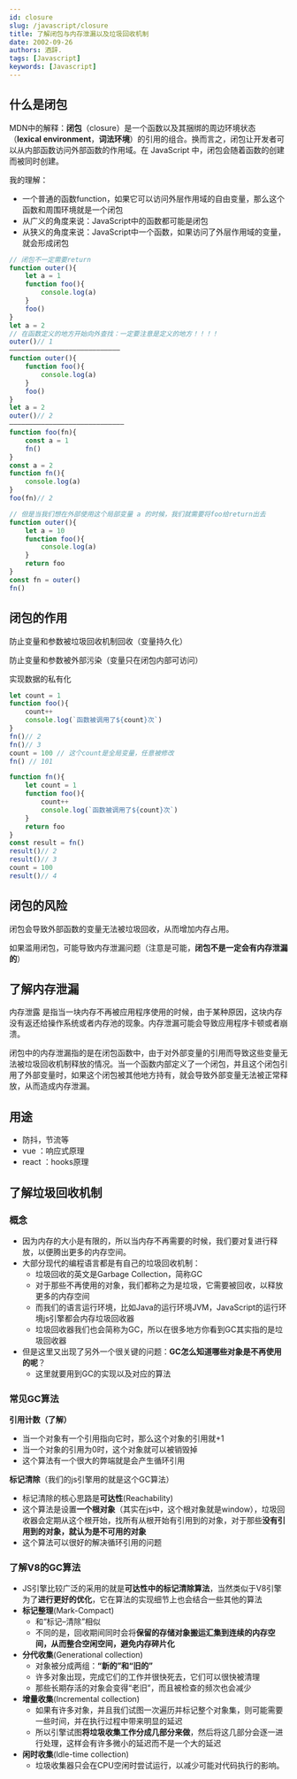 ```yaml
---
id: closure
slug: /javascript/closure
title: 了解闭包与内存泄漏以及垃圾回收机制
date: 2002-09-26
authors: 酒辞.
tags: [Javascript]
keywords: [Javascript]
---
```


## 什么是闭包

MDN中的解释：**闭包**（closure）是一个函数以及其捆绑的周边环境状态（**lexical environment**，**词法环境**）的引用的组合。换而言之，闭包让开发者可以从内部函数访问外部函数的作用域。在 JavaScript 中，闭包会随着函数的创建而被同时创建。



我的理解：

- 一个普通的函数function，如果它可以访问外层作用域的自由变量，那么这个函数和周围环境就是一个闭包
- 从广义的角度来说：JavaScript中的函数都可能是闭包
- 从狭义的角度来说：JavaScript中一个函数，如果访问了外层作用域的变量，就会形成闭包

```js
// 闭包不一定需要return
function outer(){
    let a = 1
    function foo(){
        console.log(a)
    }
    foo()
}
let a = 2
// 在函数定义的地方开始向外查找：一定要注意是定义的地方！！！！
outer()// 1
————————————————————————————
function outer(){
    function foo(){
        console.log(a)
    }
    foo()
}
let a = 2
outer()// 2
—————————————————————————————
function foo(fn){
    const a = 1
    fn()
}
const a = 2
function fn(){
    console.log(a)
}
foo(fn)// 2
```

```js
// 但是当我们想在外部使用这个局部变量 a 的时候，我们就需要将foo给return出去
function outer(){
    let a = 10
    function foo(){
        console.log(a)
    }
    return foo
}
const fn = outer()
fn()
```





## 闭包的作用

防止变量和参数被垃圾回收机制回收（变量持久化）

防止变量和参数被外部污染（变量只在闭包内部可访问）

实现数据的私有化

```js
let count = 1
function foo(){
	count++
    console.log(`函数被调用了${count}次`)
}
fn()// 2
fn()// 3
count = 100 // 这个count是全局变量，任意被修改
fn() // 101
```

```js
function fn(){
    let count = 1
    function foo(){
        count++
        console.log(`函数被调用了${count}次`)
    }
    return foo
}
const result = fn()
result()// 2
result()// 3
count = 100
result()// 4
```





## 闭包的风险

闭包会导致外部函数的变量无法被垃圾回收，从而增加内存占用。

如果滥用闭包，可能导致内存泄漏问题（注意是可能，**闭包不是一定会有内存泄漏的**）





## 了解内存泄漏

内存泄露 是指当一块内存不再被应用程序使用的时候，由于某种原因，这块内存没有返还给操作系统或者内存池的现象。内存泄漏可能会导致应用程序卡顿或者崩溃。



闭包中的内存泄漏指的是在闭包函数中，由于对外部变量的引用而导致这些变量无法被垃圾回收机制释放的情况。当一个函数内部定义了一个闭包，并且这个闭包引用了外部变量时，如果这个闭包被其他地方持有，就会导致外部变量无法被正常释放，从而造成内存泄漏。



## 用途

- 防抖，节流等
- vue ：响应式原理
- react ：hooks原理





## 了解垃圾回收机制

### 概念

- 因为内存的大小是有限的，所以当内存不再需要的时候，我们要对复进行释放，以便腾出更多的内存空间。
- 大部分现代的编程语言都是有自己的垃圾回收机制：
  - 垃圾回收的英文是Garbage Collection，简称GC
  - 对于那些不再使用的对象，我们都称之为是垃圾，它需要被回收，以释放更多的内存空间
  - 而我们的语言运行环境，比如Java的运行环境JVM，JavaScript的运行环境js引擎都会内存垃圾回收器
  - 垃圾回收器我们也会简称为GC，所以在很多地方你看到GC其实指的是垃圾回收器
- 但是这里又出现了另外一个很关键的问题：**GC怎么知道哪些对象是不再使用的呢**？
  - 这里就要用到GC的实现以及对应的算法



### 常见GC算法

**引用计数（了解）**

- 当一个对象有一个引用指向它时，那么这个对象的引用就+1
- 当一个对象的引用为0时，这个对象就可以被销毁掉
- 这个算法有一个很大的弊端就是会产生循环引用



**标记清除**（我们的js引擎用的就是这个GC算法）

- 标记清除的核心思路是**可达性**(Reachability)
- 这个算法是设置**一个根对象**（其实在js中，这个根对象就是window），垃圾回收器会定期从这个根开始，找所有从根开始有引用到的对象，对于那些**没有引用到的对象，就认为是不可用的对象**
- 这个算法可以很好的解决循环引用的问题



### 了解V8的GC算法

- JS引擎比较广泛的采用的就是**可达性中的标记清除算法**，当然类似于V8引擎为了**进行更好的优化**，它在算法的实现细节上也会结合一些其他的算法
- **标记整理**(Mark-Compact)
  - 和“标记–清除”相似
  - 不同的是，回收期间同时会将**保留的存储对象搬运汇集到连续的内存空间，从而整合空闲空间，避免内存碎片化**
- **分代收集**(Generational collection)
  - 对象被分成两组：**“新的”和“旧的”**
  - 许多对象出现，完成它们的工作并很快死去，它们可以很快被清理
  - 那些长期存活的对象会变得“老旧”，而且被检查的频次也会减少
- **增量收集**(Incremental collection)
  - 如果有许多对象，并且我们试图一次遍历并标记整个对象集，则可能需要一些时间，并在执行过程中带来明显的延迟
  - 所以引擎试图**将垃圾收集工作分成几部分来做**，然后将这几部分会逐一进行处理，这样会有许多微小的延迟而不是一个大的延迟
- **闲时收集**(ldle-time collection)
  - 垃圾收集器只会在CPU空闲时尝试运行，以减少可能对代码执行的影响。



